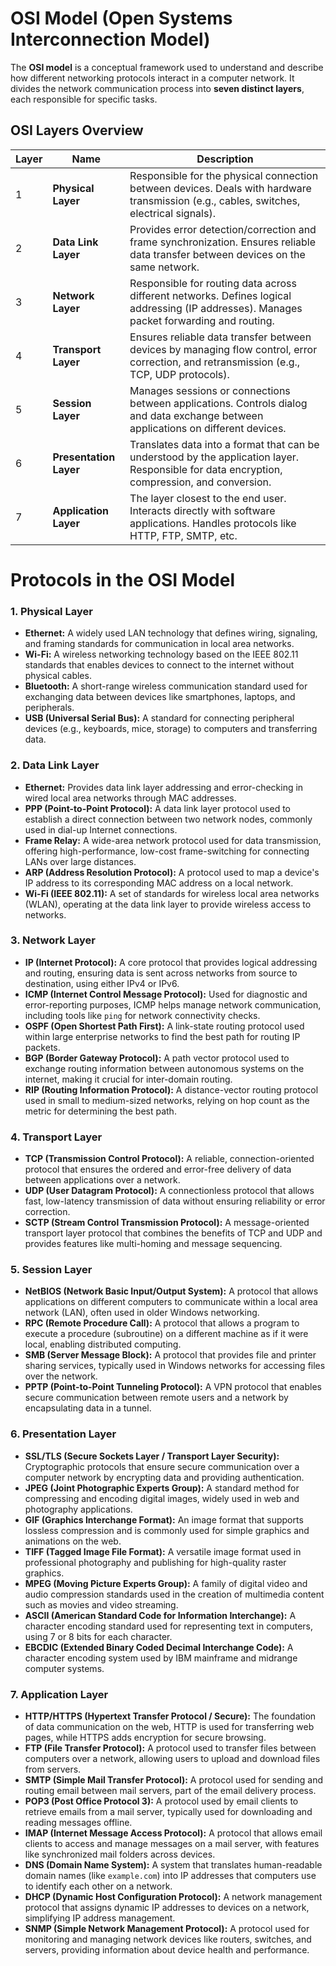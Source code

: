 # OSI Model (Open Systems Interconnection Model)

The **OSI model** is a conceptual framework used to understand and describe how different networking protocols interact in a computer network. It divides the network communication process into **seven distinct layers**, each responsible for specific tasks.

## OSI Layers Overview

| **Layer** | **Name**                  | **Description**                                                                                                                                 |
|-----------|---------------------------|-------------------------------------------------------------------------------------------------------------------------------------------------|
| 1         | **Physical Layer**         | Responsible for the physical connection between devices. Deals with hardware transmission (e.g., cables, switches, electrical signals).       |
| 2         | **Data Link Layer**        | Provides error detection/correction and frame synchronization. Ensures reliable data transfer between devices on the same network.           |
| 3         | **Network Layer**          | Responsible for routing data across different networks. Defines logical addressing (IP addresses). Manages packet forwarding and routing.   |
| 4         | **Transport Layer**        | Ensures reliable data transfer between devices by managing flow control, error correction, and retransmission (e.g., TCP, UDP protocols).     |
| 5         | **Session Layer**          | Manages sessions or connections between applications. Controls dialog and data exchange between applications on different devices.           |
| 6         | **Presentation Layer**     | Translates data into a format that can be understood by the application layer. Responsible for data encryption, compression, and conversion. |
| 7         | **Application Layer**      | The layer closest to the end user. Interacts directly with software applications. Handles protocols like HTTP, FTP, SMTP, etc.                |

# Protocols in the OSI Model

### 1. **Physical Layer**

- **Ethernet:** A widely used LAN technology that defines wiring, signaling, and framing standards for communication in local area networks.
- **Wi-Fi:** A wireless networking technology based on the IEEE 802.11 standards that enables devices to connect to the internet without physical cables.
- **Bluetooth:** A short-range wireless communication standard used for exchanging data between devices like smartphones, laptops, and peripherals.
- **USB (Universal Serial Bus):** A standard for connecting peripheral devices (e.g., keyboards, mice, storage) to computers and transferring data.

### 2. **Data Link Layer**

- **Ethernet:** Provides data link layer addressing and error-checking in wired local area networks through MAC addresses.
- **PPP (Point-to-Point Protocol):** A data link layer protocol used to establish a direct connection between two network nodes, commonly used in dial-up Internet connections.
- **Frame Relay:** A wide-area network protocol used for data transmission, offering high-performance, low-cost frame-switching for connecting LANs over large distances.
- **ARP (Address Resolution Protocol):** A protocol used to map a device's IP address to its corresponding MAC address on a local network.
- **Wi-Fi (IEEE 802.11):** A set of standards for wireless local area networks (WLAN), operating at the data link layer to provide wireless access to networks.

### 3. **Network Layer**

- **IP (Internet Protocol):** A core protocol that provides logical addressing and routing, ensuring data is sent across networks from source to destination, using either IPv4 or IPv6.
- **ICMP (Internet Control Message Protocol):** Used for diagnostic and error-reporting purposes, ICMP helps manage network communication, including tools like `ping` for network connectivity checks.
- **OSPF (Open Shortest Path First):** A link-state routing protocol used within large enterprise networks to find the best path for routing IP packets.
- **BGP (Border Gateway Protocol):** A path vector protocol used to exchange routing information between autonomous systems on the internet, making it crucial for inter-domain routing.
- **RIP (Routing Information Protocol):** A distance-vector routing protocol used in small to medium-sized networks, relying on hop count as the metric for determining the best path.

### 4. **Transport Layer**

- **TCP (Transmission Control Protocol):** A reliable, connection-oriented protocol that ensures the ordered and error-free delivery of data between applications over a network.
- **UDP (User Datagram Protocol):** A connectionless protocol that allows fast, low-latency transmission of data without ensuring reliability or error correction.
- **SCTP (Stream Control Transmission Protocol):** A message-oriented transport layer protocol that combines the benefits of TCP and UDP and provides features like multi-homing and message sequencing.

### 5. **Session Layer**

- **NetBIOS (Network Basic Input/Output System):** A protocol that allows applications on different computers to communicate within a local area network (LAN), often used in older Windows networking.
- **RPC (Remote Procedure Call):** A protocol that allows a program to execute a procedure (subroutine) on a different machine as if it were local, enabling distributed computing.
- **SMB (Server Message Block):** A protocol that provides file and printer sharing services, typically used in Windows networks for accessing files over the network.
- **PPTP (Point-to-Point Tunneling Protocol):** A VPN protocol that enables secure communication between remote users and a network by encapsulating data in a tunnel.

### 6. **Presentation Layer**

- **SSL/TLS (Secure Sockets Layer / Transport Layer Security):** Cryptographic protocols that ensure secure communication over a computer network by encrypting data and providing authentication.
- **JPEG (Joint Photographic Experts Group):** A standard method for compressing and encoding digital images, widely used in web and photography applications.
- **GIF (Graphics Interchange Format):** An image format that supports lossless compression and is commonly used for simple graphics and animations on the web.
- **TIFF (Tagged Image File Format):** A versatile image format used in professional photography and publishing for high-quality raster graphics.
- **MPEG (Moving Picture Experts Group):** A family of digital video and audio compression standards used in the creation of multimedia content such as movies and video streaming.
- **ASCII (American Standard Code for Information Interchange):** A character encoding standard used for representing text in computers, using 7 or 8 bits for each character.
- **EBCDIC (Extended Binary Coded Decimal Interchange Code):** A character encoding system used by IBM mainframe and midrange computer systems.

### 7. **Application Layer**

- **HTTP/HTTPS (Hypertext Transfer Protocol / Secure):** The foundation of data communication on the web, HTTP is used for transferring web pages, while HTTPS adds encryption for secure browsing.
- **FTP (File Transfer Protocol):** A protocol used to transfer files between computers over a network, allowing users to upload and download files from servers.
- **SMTP (Simple Mail Transfer Protocol):** A protocol used for sending and routing email between mail servers, part of the email delivery process.
- **POP3 (Post Office Protocol 3):** A protocol used by email clients to retrieve emails from a mail server, typically used for downloading and reading messages offline.
- **IMAP (Internet Message Access Protocol):** A protocol that allows email clients to access and manage messages on a mail server, with features like synchronized mail folders across devices.
- **DNS (Domain Name System):** A system that translates human-readable domain names (like `example.com`) into IP addresses that computers use to identify each other on a network.
- **DHCP (Dynamic Host Configuration Protocol):** A network management protocol that assigns dynamic IP addresses to devices on a network, simplifying IP address management.
- **SNMP (Simple Network Management Protocol):** A protocol used for monitoring and managing network devices like routers, switches, and servers, providing information about device health and performance.

